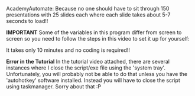 AcademyAutomate: Because no one should have to sit through 150 presentations with 25 slides each where each slide takes about 5-7 seconds to load!!

**IMPORTANT**
Some of the variables in this program differ from screen to screen so you need to follow the steps in this video to set it up for yourself:

It takes only 10 minutes and no coding is required!!

**Error in the Tutorial**
In the tutorial video attached, there are several instances where I close the script/exe file using the 'system tray'. Unfortunately, you will probably not be able to do that unless you have the 'autohotkey' software installed. Instead you will have to close the script using taskmanager. Sorry about that :P
